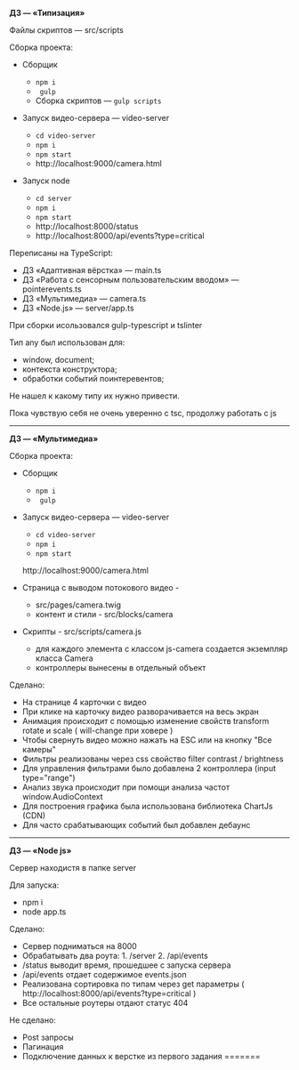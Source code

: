**ДЗ — «Типизация»**

Файлы скриптов — src/scripts

Сборка проекта: 
- Сборщик 
   - ``npm i``
   - `` gulp``
   -  Сборка скриптов — ``gulp scripts``
   
- Запуск видео-сервера — video-server 
   - ``cd video-server`` 
   - ``npm i``
   - ``npm start``
   -  http://localhost:9000/camera.html 


- Запуск node
   - ``cd server`` 
   - ``npm i`` 
   - ``npm start``
   - http://localhost:8000/status
   - http://localhost:8000/api/events?type=critical

Переписаны на TypeScript:
* ДЗ «Адаптивная вёрстка» — main.ts
* ДЗ «Работа с сенсорным пользовательским вводом» — pointerevents.ts
* ДЗ «Мультимедиа» — camera.ts
* ДЗ «Node.js» — server/app.ts

 При сборки исользовался gulp-typescript и tslinter
 
 Тип any был использован для:
  * window, document;
  * контекста конструктора;
  * обработки событий поинтеревентов;
 
 Не нашел к какому типу их нужно привести.
 
 Пока чувствую себя не очень уверенно с tsc, продолжу работать с js
 
---
**ДЗ — «Мультимедиа»**

Сборка проекта: 
- Сборщик 
   - ``npm i``
   - `` gulp``
   
- Запуск видео-сервера — video-server 
   - ``cd video-server`` 
   - ``npm i`` 
   - ``npm start``
   
   http://localhost:9000/camera.html 
     
- Страница с выводом потокового видео -   
  - src/pages/camera.twig
  - контент и стили - src/blocks/camera
  
- Скрипты - src/scripts/camera.js
  - для каждого элемента с классом js-camera создается экземпляр класса Camera
  - контроллеры вынесены в отдельный объект
  
Сделано:
- На странице 4 карточки с видео
- При клике на карточку видео разворачивается на весь экран
- Анимация происходит с помощью изменение свойств transform rotate и scale ( will-change при ховере )
- Чтобы свернуть видео можно нажать на ESC или на кнопку "Все камеры"
- Фильтры реализованы через css свойство filter contrast / brightness 
- Для управления фильтрами было добавлена 2 контроллера (input type="range")
- Анализ звука происходит при помощи анализа частот window.AudioContext
- Для построения графика была использована библиотека ChartJs (CDN)
- Для часто срабатывающих событий был добавлен дебаунс 


-----

**ДЗ — «Node js»**

Сервер находистя в папке server

Для запуска:
* npm i
* node app.ts       

Сделано:

* Сервер подниматься на 8000
* Обрабатывать два роута: 1. /server 2. /api/events
* /status выводит время, прошедшее с запуска сервера
* /api/events отдает содержимое events.json 
* Реализована сортировка по типам через get параметры ( http://localhost:8000/api/events?type=critical )
* Все остальные роутеры отдают статус 404

Не сделано:
* Post запросы
* Пагинация
* Подключение данных к верстке из первого задания
=======

